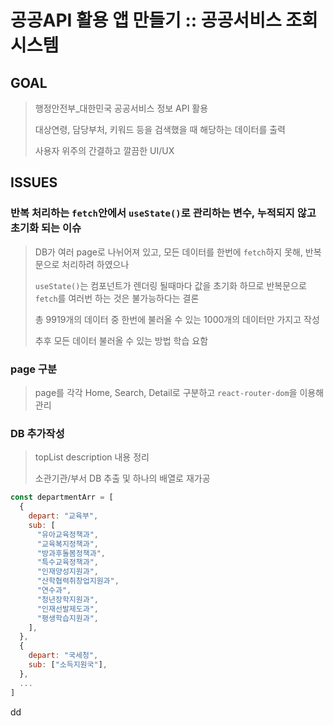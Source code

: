 # 공공API 활용 앱 만들기 :: 공공서비스 조회 시스템

## GOAL
> 행정안전부_대한민국 공공서비스 정보 API 활용
> 
> 대상연령, 담당부처, 키워드 등을 검색했을 때 해당하는 데이터를 출력
> 
> 사용자 위주의 간결하고 깔끔한 UI/UX

## ISSUES

### 반복 처리하는 `fetch`안에서 `useState()`로 관리하는 변수, 누적되지 않고 초기화 되는 이슈
> DB가 여러 page로 나뉘어져 있고, 모든 데이터를 한번에 `fetch`하지 못해, 반복문으로 처리하려 하였으나
>
> `useState()`는 컴포넌트가 렌더링 될때마다 값을 초기화 하므로 반복문으로 `fetch`를 여러번 하는 것은 불가능하다는 결론
>
> 총 9919개의 데이터 중 한번에 불러올 수 있는 1000개의 데이터만 가지고 작성
>
> 추후 모든 데이터 불러올 수 있는 방법 학습 요함

### page 구분
> page를 각각 Home, Search, Detail로 구분하고 `react-router-dom`을 이용해 관리

### DB 추가작성
> topList description 내용 정리
>
> 소관기관/부서 DB 추출 및 하나의 배열로 재가공
  ```javascript
  const departmentArr = [
    {
      depart: "교육부",
      sub: [
        "유아교육정책과",
        "교육복지정책과",
        "방과후돌봄정책과",
        "특수교육정책과",
        "인재양성지원과",
        "산학협력취창업지원과",
        "연수과",
        "청년장학지원과",
        "인재선발제도과",
        "평생학습지원과",
      ],
    },
    {
      depart: "국세청",
      sub: ["소득지원국"],
    },
    ...
  ]
  ```
  dd
